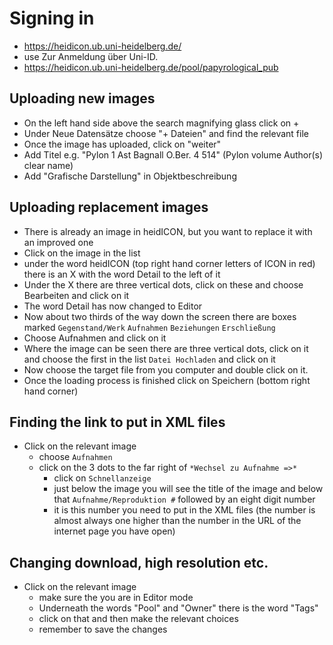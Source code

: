 # Signing in
  - https://heidicon.ub.uni-heidelberg.de/
  - use Zur Anmeldung über Uni-ID.
  - https://heidicon.ub.uni-heidelberg.de/pool/papyrological_pub

## Uploading new images
  - On the left hand side above the search magnifying glass click on +
  - Under Neue Datensätze choose "+ Dateien" and find the relevant file
  - Once the image has uploaded, click on "weiter"
  - Add Titel e.g. "Pylon 1 Ast Bagnall O.Ber. 4 514" (Pylon volume Author(s) clear name)
  - Add "Grafische Darstellung" in Objektbeschreibung

## Uploading replacement images 
  - There is already an image in heidICON, but you want to replace it with an improved one
  - Click on the image in the list
  - under the word heidICON (top right hand corner letters of ICON in red) there is an X with the word Detail to the left of it
  - Under the X there are three vertical dots, click on these and choose Bearbeiten and click on it
  - The word Detail has now changed to Editor
  - Now about two thirds of the way down the screen there are boxes marked `Gegenstand/Werk` `Aufnahmen` `Beziehungen` `Erschließung`
  - Choose Aufnahmen and click on it
  - Where the image can be seen there are three vertical dots, click on it and choose the first in the list `Datei Hochladen` and click on it
  - Now choose the target file from you computer and double click on it. 
  - Once the loading process is finished click on Speichern (bottom right hand corner)

## Finding the link to put in XML files
  - Click on the relevant image
    - choose `Aufnahmen`
    - click on the 3 dots to the far right of `*Wechsel zu Aufnahme =>*`
      - click on `Schnellanzeige`
      - just below the image you will see the title of the image and below that `Aufnahme/Reproduktion #` followed by an eight digit number
      - it is this number you need to put in the XML files (the number is almost always one higher than the number in the URL of the internet page you have open)

## Changing download, high resolution etc.
  - Click on the relevant image
    - make sure the you are in Editor mode
    - Underneath the words "Pool" and "Owner" there is the word "Tags"
    - click on that and then make the relevant choices
    - remember to save the changes
